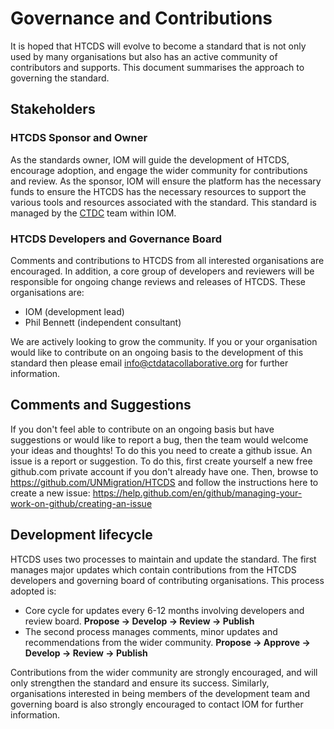 # Governance and Contributions

It is hoped that HTCDS will evolve to become a standard that is not only used by many organisations but also has an active community of contributors and supports. This document summarises the approach to governing the standard.

## Stakeholders

### HTCDS Sponsor and Owner
As the standards owner, IOM will guide the development of HTCDS, encourage adoption, and engage the wider community for contributions and review. As the sponsor, IOM will ensure the platform has the necessary funds to ensure the HTCDS has the necessary resources to support the various tools and resources associated with the standard. This standard is managed by the [CTDC](https://www.ctdatacollaborative.org/) team within IOM.

### HTCDS Developers and Governance Board
Comments and contributions to HTCDS from all interested organisations are encouraged. In addition, a core group of developers and reviewers will be responsible for ongoing change reviews and releases of HTCDS. These organisations are:

- IOM (development lead)
- Phil Bennett (independent consultant)

We are actively looking to grow the community. If you or your organisation would like to contribute on an ongoing basis to the development of this standard then please email [info@ctdatacollaborative.org](mailto:info@ctdatacollaborative.org) for further information.

## Comments and Suggestions

If you don't feel able to contribute on an ongoing basis but have suggestions or would like to report a bug, then the team would welcome your ideas and thoughts! To do this you need to create a github issue. An issue is a report or suggestion. To do this, first create yourself a new free github.com private account if you don't already have one. Then, browse to https://github.com/UNMigration/HTCDS and follow the instructions here to create a new issue: https://help.github.com/en/github/managing-your-work-on-github/creating-an-issue

## Development lifecycle

HTCDS uses two processes to maintain and update the standard. The first manages major updates which contain contributions from the HTCDS developers and governing board of contributing organisations. This process adopted is:

- Core cycle for updates every 6-12 months involving developers and review board.  **Propose → Develop → Review → Publish**
- The second process manages comments, minor updates and recommendations from the wider community. **Propose → Approve → Develop → Review → Publish**

Contributions from the wider community are strongly encouraged, and will only strengthen the standard and ensure its success. Similarly, organisations interested in being members of the development team and governing board is also strongly encouraged to contact IOM for further information.
